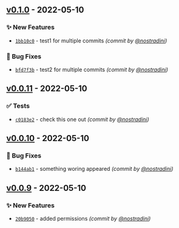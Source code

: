 

## [v0.1.0] - 2022-05-10
### :sparkles: New Features
- [`1bb10c0`](https://github.com/nostradini/myrepo3/commit/1bb10c0a249d542864e5348c9bc0ee54f75a5e3a) - test1 for multiple commits *(commit by [@nostradini](https://github.com/nostradini))*

### :bug: Bug Fixes
- [`bfd7f3b`](https://github.com/nostradini/myrepo3/commit/bfd7f3b7e904300b5f3946ee857241af5f2be409) - test2 for multiple commits *(commit by [@nostradini](https://github.com/nostradini))*


## [v0.0.11] - 2022-05-10
### :white_check_mark: Tests
- [`c0183e2`](https://github.com/nostradini/myrepo3/commit/c0183e25c1bf867b5800621bfabe2fdce1731894) - check this one out *(commit by [@nostradini](https://github.com/nostradini))*


## [v0.0.10] - 2022-05-10
### :bug: Bug Fixes
- [`b144ab1`](https://github.com/nostradini/myrepo3/commit/b144ab14db6b021f5e49005a6e8b1bc1d99c5fde) - something woring appeared *(commit by [@nostradini](https://github.com/nostradini))*


## [v0.0.9] - 2022-05-10
### :sparkles: New Features
- [`20b9050`](https://github.com/nostradini/myrepo3/commit/20b9050a989530ed313b425c00e2d1d457dd31be) - added permissions *(commit by [@nostradini](https://github.com/nostradini))*


[v0.0.9]: https://github.com/nostradini/myrepo3/compare/v0.0.8...v0.0.9
[v0.0.10]: https://github.com/nostradini/myrepo3/compare/v0.0.9...v0.0.10
[v0.0.11]: https://github.com/nostradini/myrepo3/compare/v0.0.10...v0.0.11
[v0.1.0]: https://github.com/nostradini/myrepo3/compare/v0.0.11...v0.1.0